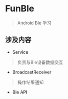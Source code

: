 # FunBle

> Android Ble 学习

## 涉及内容

- Service

> 负责与Ble设备数据交互

- BroadcastReceiver

> 操作结果通知

- Ble API